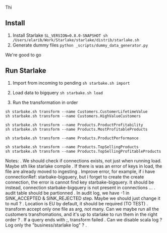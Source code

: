 Thi

## Install 

1. Install Starlake
    `SL_VERSION=0.8.0-SNAPSHOT sh /Users/elarib/Work/Starlake/starlake/distrib/starlake.sh`
2. Generate dummy files
   `python _scripts/dummy_data_generator.py`

We're good to go


## Run Starlake 

1. Import from incoming to pending
`sh starbake.sh import`


2. Load data to bigquery
`sh starbake.sh load`

3. Run the transformation in order
```
sh starbake.sh transform --name Customers.CustomerLifetimeValue 
sh starbake.sh transform --name Customers.HighValueCustomers 

sh starbake.sh transform --name Products.ProductProfitability 
sh starbake.sh transform --name Products.MostProfitableProducts 

sh starbake.sh transform --name Products.ProductPerformance 

sh starbake.sh transform --name Products.TopSellingProducts 
sh starbake.sh transform --name Products.TopSellingProfitableProducts 
```






Notes:
. We should check if connections exists, not just when running load. Maybe sth like starlake compile
. If there is was an error of keys in load, the file are already moved to ingesting
. Improve error, for example, if i have connectionRef:  starbake-bigquery, but i forget to create the create connection, the error is cannot find key starbake-bigquery. It should be instead, connection starbake-bigquery is not present in connections ...
. audit table should be partionned
. In audit log, we have -1 in SINK_ACCEPTED & SINK_REJECTED step. Maybe we should just change it to null ?
. Location is EU by default, it should be required (TO TEST)
. transform accept only one file as arg, not many. Can we maybe run all the customers transfromations, and it's up to starlake to run them in the right order ?
. If a query ends with ;, transform failed
. Can we disable scala log ? Log only the "business/starlake log" ?
.